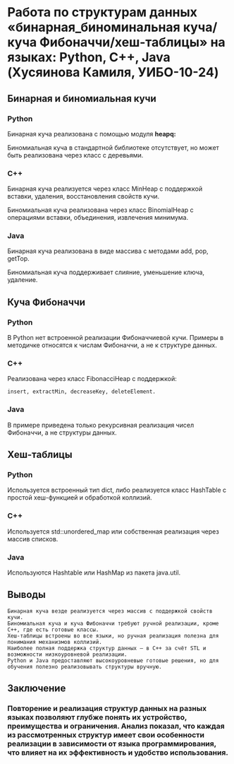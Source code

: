 # Работа по структурам данных «бинарная_биноминальная куча/куча Фибоначчи/хеш-таблицы» на языках: Python, C++, Java (Хусяинова Камиля, УИБО-10-24) 
## Бинарная и биномиальная кучи
### Python 
Бинарная куча реализована с помощью модуля **heapq:**

Биномиальная куча в стандартной библиотеке отсутствует, но может быть реализована через класс с деревьями.
### C++
Бинарная куча реализуется через класс MinHeap с поддержкой вставки, удаления, восстановления свойств кучи.

Биномиальная куча реализована через класс BinomialHeap с операциями вставки, объединения, извлечения минимума.
### Java
Бинарная куча реализована в виде массива с методами add, pop, getTop.

Биномиальная куча поддерживает слияние, уменьшение ключа, удаление.
## Куча Фибоначчи
### Python 
В Python нет встроенной реализации Фибоначчиевой кучи. Примеры в методичке относятся к числам Фибоначчи, а не к структуре данных.
### C++
Реализована через класс FibonacciHeap с поддержкой:

    insert, extractMin, decreaseKey, deleteElement.
### Java
В примере приведена только рекурсивная реализация чисел Фибоначчи, а не структуры данных.
## Хеш-таблицы
### Python
Используется встроенный тип dict, либо реализуется класс HashTable с простой хеш-функцией и обработкой коллизий.
### C++
Используется std::unordered_map или собственная реализация через массив списков.
### Java
Используются Hashtable или HashMap из пакета java.util.
## Выводы

    Бинарная куча везде реализуется через массив с поддержкой свойств кучи.
    Биномиальная куча и куча Фибоначчи требуют ручной реализации, кроме C++, где есть готовые классы.
    Хеш-таблицы встроены во все языки, но ручная реализация полезна для понимания механизмов коллизий.
    Наиболее полная поддержка структур данных — в C++ за счёт STL и возможности низкоуровневой реализации.
    Python и Java предоставляют высокоуровневые готовые решения, но для обучения полезно реализовывать структуры вручную.
## Заключение
### Повторение и реализация структур данных на разных языках позволяют глубже понять их устройство, преимущества и ограничения. Анализ показал, что каждая из рассмотренных структур имеет свои особенности реализации в зависимости от языка программирования, что влияет на их эффективность и удобство использования.


